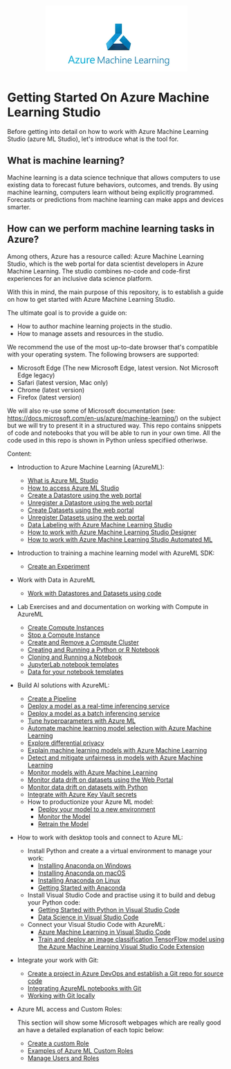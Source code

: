 <p align="center">
  <img src="Images/azure%20ML%20logo.png">
</p>

# Getting Started On Azure Machine Learning Studio

Before getting into detail on how to work with Azure Machine Learning Studio (azure ML Studio), let's introduce what is the tool for. 

## What is machine learning?
Machine learning is a data science technique that allows computers to use existing data to forecast future behaviors, outcomes, and trends. By using machine learning, computers learn without being explicitly programmed. Forecasts or predictions from machine learning can make apps and devices smarter. 

## How can we perform machine learning tasks in Azure?
Among others, Azure has a resource called: Azure Machine Learning Studio, which is the web portal for data scientist developers in Azure Machine Learning. The studio combines no-code and code-first experiences for an inclusive data science platform.

With this in mind, the main purpose of this repository, is to establish a guide on how to get started with Azure Machine Learning Studio.

The ultimate goal is to provide a guide on:

* How to author machine learning projects in the studio.
* How to manage assets and resources in the studio.

We recommend the use of the most up-to-date browser that's compatible with your operating system. The following browsers are supported:

* Microsoft Edge (The new Microsoft Edge, latest version. Not Microsoft Edge legacy)
* Safari (latest version, Mac only)
* Chrome (latest version)
* Firefox (latest version)

We will also re-use some of Microsoft documentation (see: https://docs.microsoft.com/en-us/azure/machine-learning/) on the subject but we will try to present it in a structured way. This repo contains snippets of code and notebooks that you will be able to run in your own time. All the code used in this repo is shown in Python unless specifiied otheriwse. 

Content: 

* Introduction to Azure Machine Learning (AzureML):

  * [What is Azure ML Studio](Documents/what-is-azure-ml-studio.md)
  * [How to access Azure ML Studio](Documents/Azure-ML-Studio.md)
  * [Create a Datastore using the web portal](Documents/Work-With-Data-in-Azure-ML.md)
  * [Unregister a Datastore using the web portal](Documents/Unregister-a-datastore.md)
  * [Create Datasets using the web portal](Documents/Work-With-Data-in-Azure-ML-Datasets.md)
  * [Unregister Datasets using the web portal](Documents/Unregister-a-dataset.md)
  * [Data Labeling with Azure Machine Learning Studio](Documents/Data-Labeling-with-Azure-Machine-Learning-Studio.md)
  * [How to work with Azure Machine Learning Studio Designer](Documents/studio-designer.md)
  * [How to work with Azure Machine Learning Studio Automated ML](Documents/Automated-ML.md)
  
* Introduction to training a machine learning model with AzureML SDK:
  * [Create an Experiment](Documents/Azure-ML-Experiments.md)
  

* Work with Data in AzureML
  * [Work with Datastores and Datasets using code](Documents/Work-with-Data-in-Azure-ML-code.md)

* Lab Exercises and and documentation on working with Compute in AzureML
  * [Create Compute Instances](Documents/Create-Compute-Instance.md)
  * [Stop a Compute Instance](Documents/Stop-Compute-Instance.md)
  * [Create and Remove a Compute Cluster](Documents/Create-Compute-Cluster.md)
  * [Creating and Running a Python or R Notebook](Documents/Creating-and-Running-a-Python-Notebook.md)
  * [Cloning and Running a Notebook](Documents/Clone-and-Run-a-Notebook.md)
  * [JupyterLab notebook templates](labs)
  * [Data for your notebook templates](labs/data)
  
 * Build AI solutions with AzureML:
   * [Create a Pipeline](Documents/Orchestrate-ML-With-Pipelines.md)
   * [Deploy a model as a real-time inferencing service](Documents/Deploy-Real-Time-Service.md)
   * [Deploy a model as a batch inferencing service](Documents/Deploy-Batch-Inference-Pipeline.md)
   * [Tune hyperparameters with Azure ML](Documents/Tune_hyperparameters_with_Azure_ML.md)
   * [Automate machine learning model selection with Azure Machine Learning](Documents/Automate-ML-model-selection.md)
   * [Explore differential privacy](Documents/Explore-differential-privacy.md)
   * [Explain machine learning models with Azure Machine Learning](Documents/Explain-machine-learning-models-with-AzureML.md)
   * [Detect and mitigate unfairness in models with Azure Machine Learning](Documents/Detect-mitigate-unfairness-in-models.md)
   * [Monitor models with Azure Machine Learning](Documents/Monitor_Models_AzureML.md)
   * [Monitor data drift on datasets using the Web Portal](Documents/Dataset-Monitors.md)
   * [Monitor data drift on datasets with Python](Documents/Monitor-Data-Drift.md)
   * [Integrate with Azure Key Vault secrets](Documents/Integrate-with-Azure-Key-Vault-secrets.MD)
   * How to productionize your Azure ML model:
     * [Deploy your model to a new environment](Documents/How-to-productionize-your-Azure-ML-model.md)
     * [Monitor the Model](Documents/monitor-model-productionize.md)
     * [Retrain the Model](Documents/retrain-model-productionize.md)
    
* How to work with desktop tools and connect to Azure ML:
  * Install Python and create a a virtual environment to manage your work:
    * [Installing Anaconda on Windows](Documents/Anaconda_Windows.md)
    * [Installing Anaconda on macOS](Documents/Anaconda_macos.md)
    * [Installing Anaconda on Linux](Documents/Anaconda_linux.md)
    * [Getting Started with Anaconda](Documents/Starting_with_conda.md)
  * Install Visual Studio Code and practise using it to build and debug your Python code:
    * [Getting Started with Python in Visual Studio Code](Documents/Installing_VS_Code.md)
    * [Data Science in Visual Studio Code](Documents/DS_Visual_Studio_Code.md)
  * Connect your Visual Studio Code with AzureML:
    * [Azure Machine Learning in Visual Studio Code](Documents/VS_Code_Azure_ML_Git.md)
    * [Train and deploy an image classification TensorFlow model using the Azure Machine Learning Visual Studio Code Extension](Documents/Train_Deploy_Model_AzureML_VSCode_Extension_GitHub.md)

* Integrate your work with Git:
  * [Create a project in Azure DevOps and establish a Git repo for source code](Documents/Create_project_Azure_DevOps.md)
  * [Integrating AzureML notebooks with Git](Documents/Integrating_AzureML_notebooks_with%20Git.md)
  * [Working with Git locally](Documents/Working_with_Git_locally.md)

* Azure ML access and Custom Roles:
  
  This section will show some Microsoft webpages which are really good an have a detailed explanation of each topic below:
  * [Create a custom Role](https://docs.microsoft.com/en-us/azure/role-based-access-control/custom-roles#steps-to-create-a-custom-role)
  * [Examples of Azure ML Custom Roles](https://docs.microsoft.com/en-us/azure/machine-learning/how-to-assign-roles#example-custom-roles)
  * [Manage Users and Roles](https://docs.microsoft.com/en-us/azure/machine-learning/how-to-assign-roles)

